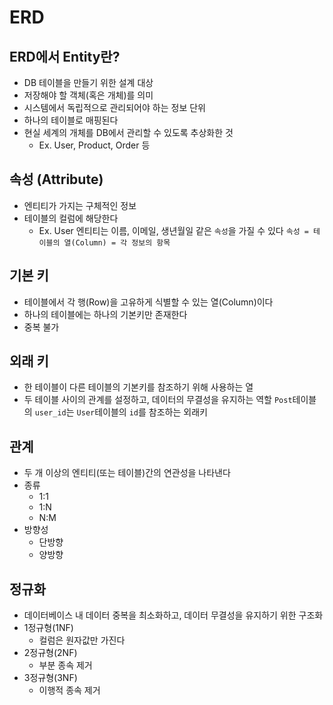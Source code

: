 # ERD
## ERD에서 Entity란?
+ DB 테이블을 만들기 위한 설계 대상
+ 저장해야 할 객체(혹은 개체)를 의미
+ 시스템에서 독립적으로 관리되어야 하는 정보 단위
+ 하나의 테이블로 매핑된다
+ 현실 세계의 개체를 DB에서 관리할 수 있도록 추상화한 것
  + Ex. User, Product, Order 등

## 속성 (Attribute)
+ 엔티티가 가지는 구체적인 정보
+ 테이블의 컬럼에 해당한다
  + Ex. User 엔티티는 이름, 이메일, 생년월일 같은 `속성`을 가질 수 있다
`속성 = 테이블의 열(Column) = 각 정보의 항목`

## 기본 키
+ 테이블에서 각 행(Row)을 고유하게 식별할 수 있는 열(Column)이다
+ 하나의 테이블에는 하나의 기본키만 존재한다
+ 중복 불가

## 외래 키
+ 한 테이블이 다른 테이블의 기본키를 참조하기 위해 사용하는 열
+ 두 테이블 사이의 관계를 설정하고, 데이터의 무결성을 유지하는 역할
`Post`테이블의 `user_id`는 `User`테이블의 `id`를 참조하는 외래키

## 관계
+ 두 개 이상의 엔티티(또는 테이블)간의 연관성을 나타낸다
+ 종류
  + 1:1
  + 1:N
  + N:M
+ 방향성
  + 단방향
  + 양방향

## 정규화
+ 데이터베이스 내 데이터 중복을 최소화하고, 데이터 무결성을 유지하기 위한 구조화
+ 1정규형(1NF)
  + 컬럼은 원자값만 가진다
+ 2정규형(2NF)
  + 부분 종속 제거
+ 3정규형(3NF)
  + 이행적 종속 제거

## 